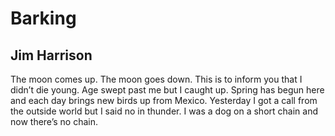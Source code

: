 # Barking
## Jim Harrison
The moon comes up.
The moon goes down.
This is to inform you
that I didn’t die young.
Age swept past me
but I caught up.
Spring has begun here and each day
brings new birds up from Mexico.
Yesterday I got a call from the outside
world but I said no in thunder.
I was a dog on a short chain
and now there’s no chain.